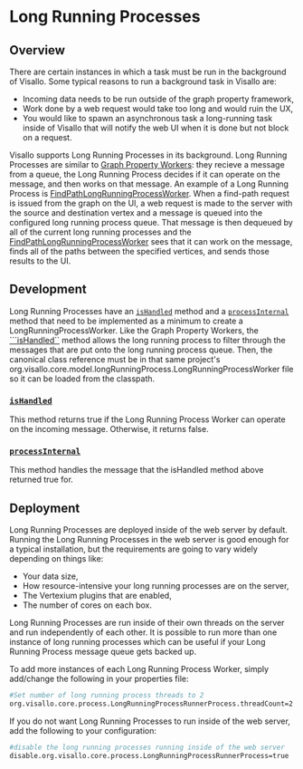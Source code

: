 # Long Running Processes

## Overview

There are certain instances in which a task must be run in the background of Visallo.  Some typical reasons to run a background task in Visallo are:

* Incoming data needs to be run outside of the graph property framework,
* Work done by a web request would take too long and would ruin the UX,
* You would like to spawn an asynchronous task a long-running task inside of Visallo that will notify the web UI when it is done but not block on a request.

Visallo supports Long Running Processes in its background.  Long Running Processes are similar to [Graph Property Workers](./graphpropertyworkers.md): they recieve a message from a queue, the Long Running Process decides if it can operate on the message, and then works on that message.  An example of a Long Running Process is [FindPathLongRunningProcessWorker](../../java/org/visallo/core/model/longRunningProcess/FindPathLongRunningProcessWorker.html).  When a find-path request is issued from the graph on the UI, a web request is made to the server with the source and destination vertex and a message is queued into the configured long running process queue.  That message is then dequeued by all of the current long running processes and the [FindPathLongRunningProcessWorker](../../java/org/visallo/core/model/longRunningProcess/FindPathLongRunningProcessWorker.html) sees that it can work on the message, finds all of the paths between the specified vertices, and sends those results to the UI.

## Development

Long Running Processes have an [```isHandled```](../../java/org/visallo/core/model/longRunningProcess/LongRunningProcessWorker.html#isHandled-org.json.JSONObject-) method and a [```processInternal```](../../java/org/visallo/core/model/longRunningProcess/LongRunningProcessWorker.html#processInternal-org.json.JSONObject-) method that need to be implemented as a minimum to create a LongRunningProcessWorker.  Like the Graph Property Workers, the [```isHandled``](../../java/org/visallo/core/model/longRunningProcess/LongRunningProcessWorker.html#isHandled-org.json.JSONObject-) method allows the long running process to filter through the messages that are put onto the long running process queue.  Then, the canonical class reference must be in that same project's org.visallo.core.model.longRunningProcess.LongRunningProcessWorker file so it can be loaded from the classpath.

### [```isHandled```](../../java/org/visallo/core/model/longRunningProcess/LongRunningProcessWorker.html#isHandled-org.json.JSONObject-) 
This method returns true if the Long Running Process Worker can operate on the incoming message.  Otherwise, it returns false.

### [```processInternal```](../../java/org/visallo/core/model/longRunningProcess/LongRunningProcessWorker.html#processInternal-org.json.JSONObject-) 
This method handles the message that the isHandled method above returned true for.

## Deployment

Long Running Processes are deployed inside of the web server by default.  Running the Long Running Processes in the web server is good enough for a typical installation, but the requirements are going to vary widely depending on things like:

* Your data size, 
* How resource-intensive your long running processes are on the server,
* The Vertexium plugins that are enabled,
* The number of cores on each box.

Long Running Processes are run inside of their own threads on the server and run independently of each other.  It is possible to run more than one instance of long running processes which can be useful if your Long Running Process message queue gets backed up. 

To add more instances of each Long Running Process Worker, simply add/change the following in your properties file:

```bash
#Set number of long running process threads to 2
org.visallo.core.process.LongRunningProcessRunnerProcess.threadCount=2
```

If you do not want Long Running Processes to run inside of the web server, add the following to your configuration:

```bash
#disable the long running processes running inside of the web server
disable.org.visallo.core.process.LongRunningProcessRunnerProcess=true
```

